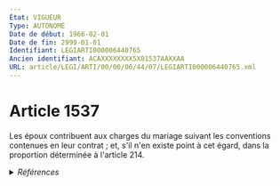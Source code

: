 ```yaml
---
État: VIGUEUR
Type: AUTONOME
Date de début: 1966-02-01
Date de fin: 2999-01-01
Identifiant: LEGIARTI000006440765
Ancien identifiant: ACAXXXXXXXX5X01537AAXXAA
URL: article/LEGI/ARTI/00/00/06/44/07/LEGIARTI000006440765.xml
---
```


<h1>Article 1537</h1>

Les époux contribuent aux charges du mariage suivant les conventions contenues
en leur contrat ; et, s'il n'en existe point à cet égard, dans la proportion
déterminée à l'article 214.


<details>
  <summary><em>Références</em></summary>

  <h2>Articles faisant référence à l'article</h2>
  
  <ul>
    <li>
      <a href="https://legal.tricoteuses.fr//redirection/LEGIARTI000006422754?vers=git&vers=legifrance">Code civil - article 214 AUTONOME VIGUEUR, en vigueur depuis le 1976-07-01</a> CITATION cible
    </li>
    <li>
      <a href="https://legal.tricoteuses.fr//redirection/LEGIARTI000020558840?vers=git&vers=legifrance">Code civil - article 214 AUTONOME MODIFIE, en vigueur du 1938-02-20 au 1942-11-04</a> CITATION cible
    </li>
    <li>
      <a href="https://legal.tricoteuses.fr//redirection/LEGIARTI000020558688?vers=git&vers=legifrance">Code civil - article 214 AUTONOME MODIFIE, en vigueur du 1942-11-04 au 1976-07-01</a> CITATION cible
    </li>
  </ul>
  
  <h2>Textes faisant référence à l'article</h2>
  
  <ul>
    <li>
      <a href="https://legal.tricoteuses.fr//redirection/JORFTEXT000000503950?vers=git&vers=legifrance">Loi n°65-570 du 13 juillet 1965 PORTANT REFORME DES REGIMES MATRIMONIAUX</a> CODIFICATION cible
    </li>
  </ul>
  
  <h2>Références faites par l'article</h2>
  
  <ul>
    <li>
      1965-07-13 CODIFICATION source <a href="https://legal.tricoteuses.fr//redirection/JORFTEXT000000503950?vers=git&vers=legifrance">Loi n°65-570 du 13 juillet 1965 PORTANT REFORME DES REGIMES MATRIMONIAUX</a>
    </li>
    <li>
      2999-01-01 CITATION source <a href="https://legal.tricoteuses.fr//redirection/LEGIARTI000006422754?vers=git&vers=legifrance">Code civil - article 214 AUTONOME VIGUEUR, en vigueur depuis le 1976-07-01</a>
    </li>
  </ul>
</details>
